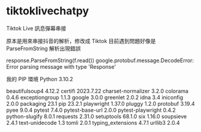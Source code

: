 # tiktoklivechatpy
Tiktok Live 訊息彈幕串接

原本是用來串接抖音的解析，修改成 Tiktok
目前遇到問題好像是 ParseFromString 解析出現錯誤

response.ParseFromString(f.read())
google.protobuf.message.DecodeError: Error parsing message with type 'Response'

我的 PIP 環境 Python 3.10.2

beautifulsoup4     4.12.2
certifi            2023.7.22
charset-normalizer 3.2.0
colorama           0.4.6
exceptiongroup     1.1.3
google             3.0.0
greenlet           2.0.2
idna               3.4
iniconfig          2.0.0
packaging          23.1
pip                23.2.1
playwright         1.37.0
pluggy             1.2.0
protobuf           3.19.4
pyee               9.0.4
pytest             7.4.0
pytest-base-url    2.0.0
pytest-playwright  0.4.2
python-slugify     8.0.1
requests           2.31.0
setuptools         68.1.0
six                1.16.0
soupsieve          2.4.1
text-unidecode     1.3
tomli              2.0.1
typing_extensions  4.7.1
urllib3            2.0.4
